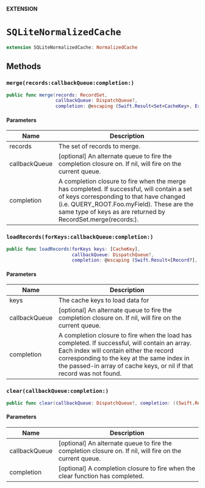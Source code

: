 **EXTENSION**

# `SQLiteNormalizedCache`
```swift
extension SQLiteNormalizedCache: NormalizedCache
```

## Methods
### `merge(records:callbackQueue:completion:)`

```swift
public func merge(records: RecordSet,
                  callbackQueue: DispatchQueue?,
                  completion: @escaping (Swift.Result<Set<CacheKey>, Error>) -> Void)
```

#### Parameters

| Name | Description |
| ---- | ----------- |
| records | The set of records to merge. |
| callbackQueue | [optional] An alternate queue to fire the completion closure on. If nil, will fire on the current queue. |
| completion | A completion closure to fire when the merge has completed. If successful, will contain a set of keys corresponding to  that have changed (i.e. QUERY_ROOT.Foo.myField). These are the same type of keys as are returned by RecordSet.merge(records:). |

### `loadRecords(forKeys:callbackQueue:completion:)`

```swift
public func loadRecords(forKeys keys: [CacheKey],
                        callbackQueue: DispatchQueue?,
                        completion: @escaping (Swift.Result<[Record?], Error>) -> Void)
```

#### Parameters

| Name | Description |
| ---- | ----------- |
| keys | The cache keys to load data for |
| callbackQueue | [optional] An alternate queue to fire the completion closure on. If nil, will fire on the current queue. |
| completion | A completion closure to fire when the load has completed. If successful, will contain an array. Each index will contain either the record corresponding to the key at the same index in the passed-in array of cache keys, or nil if that record was not found. |

### `clear(callbackQueue:completion:)`

```swift
public func clear(callbackQueue: DispatchQueue?, completion: ((Swift.Result<Void, Error>) -> Void)?)
```

#### Parameters

| Name | Description |
| ---- | ----------- |
| callbackQueue | [optional] An alternate queue to fire the completion closure on. If nil, will fire on the current queue. |
| completion | [optional] A completion closure to fire when the clear function has completed. |